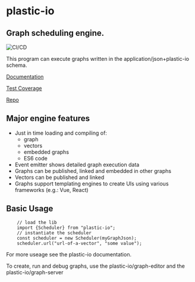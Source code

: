 # plastic-io

## Graph scheduling engine.

![CI/CD](https://github.com/plastic-io/plastic-io/workflows/CI/CD/badge.svg?event=push)

This program can execute graphs written in the application/json+plastic-io schema.

[Documentation](https://plastic-io.github.io/plastic-io/)

[Test Coverage](https://plastic-io.github.io/plastic-io/coverage/lcov-report/)

[Repo](https://github.com/plastic-io/plastic-io)


## Major engine features

* Just in time loading and compiling of:
    - graph
    - vectors
    - embedded graphs
    - ES6 code
* Event emitter shows detailed graph execution data
* Graphs can be published, linked and embedded in other graphs
* Vectors can be published and linked
* Graphs support templating engines to create UIs using various frameworks (e.g.: Vue, React)

## Basic Usage

```
    // load the lib
    import {Scheduler} from "plastic-io";
    // instantiate the scheduler
    const scheduler = new Scheduler(myGraphJson);
    scheduler.url("url-of-a-vector", "some value");
```

For more useage see the plastic-io documentation.

To create, run and debug graphs, use the plastic-io/graph-editor and the plastic-io/graph-server
